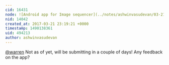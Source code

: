 ```yaml
---
cid: 16431
node: ![Android app for Image sequencer](../notes/ashwinvasudevan/03-21-2017/android-app-for-image-sequencer)
nid: 14042
created_at: 2017-03-21 23:19:21 +0000
timestamp: 1490138361
uid: 494213
author: ashwinvasudevan
---
```


[@warren](/profile/warren) Not as of yet, will be submitting in a couple of days! Any feedback on the app? 